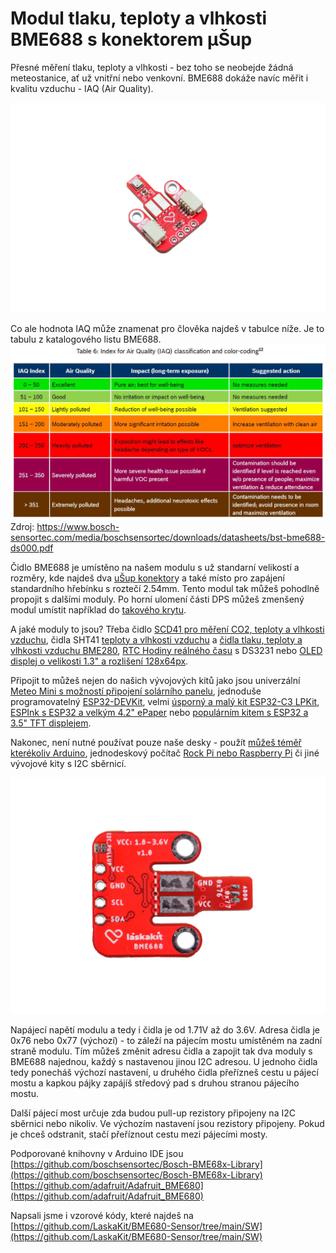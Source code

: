 # Modul tlaku, teploty a vlhkosti BME688 s konektorem μŠup

Přesné měření tlaku, teploty a vlhkosti - bez toho se neobejde žádná meteostanice, ať už vnitřní nebo venkovní. BME688 dokáže navíc měřit i kvalitu vzduchu - IAQ (Air Quality).

![Osazený modul](https://github.com/LaskaKit/BME680-Sensor/blob/main/img/2-5.jpg)

Co ale hodnota IAQ může znamenat pro člověka najdeš v tabulce níže. Je to tabulu z katalogového listu BME688.</br>
![IAQ tabulka](https://github.com/LaskaKit/BME680-Sensor/blob/main/img/BME688_IAQ.JPG)</br>
Zdroj: https://www.bosch-sensortec.com/media/boschsensortec/downloads/datasheets/bst-bme688-ds000.pdf</br>

Čidlo BME688 je umístěno na našem modulu s už standarní velikostí a rozměry, kde najdeš dva [uŠup konektor](https://blog.laskakit.cz/predstavujeme-univerzalni-konektor-pro-propojeni-modulu-a-cidel-%CE%BCsup/)y a také místo pro zapájení standardního hřebínku s roztečí 2.54mm. Tento modul tak můžeš pohodlně propojit s dalšími moduly.
Po horní ulomení části DPS můžeš zmenšený modul umístit například do [takového krytu](https://www.laskakit.cz/kryt-senzoru-s-kabelem--4pin--1m/).

A jaké moduly to jsou? Třeba čidlo [SCD41 pro měření CO2, teploty a vlhkosti vzduchu](https://www.laskakit.cz/laskakit-scd41-senzor-co2--teploty-a-vlhkosti-vzduchu/), čidla SHT41 [teploty a vlhkosti vzduchu](https://www.laskakit.cz/laskakit-sht40-senzor-teploty-a-vlhkosti-vzduchu/) a [čidla tlaku, teploty a vlhkosti vzduchu BME280](https://www.laskakit.cz/arduino-senzor-tlaku--teploty-a-vlhkosti-bme280/), [RTC Hodiny reálného času](https://www.laskakit.cz/laskakit-ds3231-orig--rtc-hodiny-realneho-casu/) s DS3231 nebo [OLED displej o velikosti 1.3" a rozlišení 128x64px](https://www.laskakit.cz/laskakit-oled-displej-128x64-1-3--i2c/?variantId=11903).

Připojit to můžeš nejen do našich vývojových kitů jako jsou univerzální [Meteo Mini s možností připojení solárního panelu](https://www.laskakit.cz/laskakit-meteo-mini/?variantId=10473), jednoduše programovatelný [ESP32-DEVKit](https://www.laskakit.cz/laskakit-esp32-devkit/?variantId=11481), velmi [úsporný a malý kit ESP32-C3 LPKit](https://www.laskakit.cz/laskkit-esp-12-board/?variantId=10482), [ESPInk s ESP32 a velkým 4.2" ePaper](https://www.laskakit.cz/laskakit-espink-42-esp32-e-paper-pcb-antenna/?variantId=11400) nebo [populárním kitem s ESP32 a 3.5" TFT displejem](https://www.laskakit.cz/laskakit-espd-35-esp32-3-5-tft-ili9488-touch/?variantId=12158). 

Nakonec, není nutné používat pouze naše desky - použít [můžeš téměř kterékoliv Arduino](https://www.laskakit.cz/arduino-2/), jednodeskový počítač [Rock Pi nebo Raspberry Pi](https://www.laskakit.cz/mini-pc/) či jiné vývojové kity s I2C sběrnicí.

![Zadní strana osazeného modulu](https://github.com/LaskaKit/BME680-Sensor/blob/main/img/5-6.jpg)

Napájecí napětí modulu a tedy i čidla je od 1.71V až do 3.6V. Adresa čidla je 0x76 nebo 0x77 (výchozí) - to záleží na pájecím mostu umístěném na zadní straně modulu. Tím můžeš změnit adresu čidla a zapojit tak dva moduly s BME688 najednou, každý s nastavenou jinou I2C adresou. U jednoho čidla tedy ponecháš výchozí nastavení, u druhého čidla přeřízneš cestu u pájecí mostu a kapkou pájky zapájíš středový pad s druhou stranou pájecího mostu.

Další pájecí most určuje zda budou pull-up rezistory připojeny na I2C sběrnici nebo nikoliv. Ve výchozím nastavení jsou rezistory připojeny. Pokud je chceš odstranit, stačí přeříznout cestu mezi pájecími mosty. 

Podporované knihovny v Arduino IDE jsou</br>
[https://github.com/boschsensortec/Bosch-BME68x-Library](https://github.com/boschsensortec/Bosch-BME68x-Library)</br>
[https://github.com/adafruit/Adafruit_BME680](https://github.com/adafruit/Adafruit_BME680)</br>

Napsali jsme i vzorové kódy, které najdeš na [https://github.com/LaskaKit/BME680-Sensor/tree/main/SW](https://github.com/LaskaKit/BME680-Sensor/tree/main/SW)
